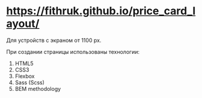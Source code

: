 # https://fithruk.github.io/price_card_layout/
Для устройств с экраном от 1100 px.

При создании страницы использованы технологии:
1) HTML5
2) CSS3
3) Flexbox
4) Sass (Scss)
5) BEM methodology
